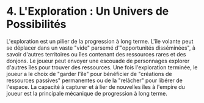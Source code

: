 # 4. L'Exploration : Un Univers de Possibilités

L'exploration est un pilier de la progression à long terme. L'île volante peut se déplacer dans un vaste "vide" parsemé d'"opportunités disséminées", à savoir d'autres territoires ou îles contenant des ressources rares et des donjons. Le joueur peut envoyer une escouade de personnages explorer d'autres îles pour trouver des ressources. Une fois l'exploration terminée, le joueur a le choix de "garder l'île" pour bénéficier de "créations de ressources passives" permanentes ou de la "relâcher" pour libérer de l'espace. La capacité à capturer et à lier de nouvelles îles à l'empire du joueur est la principale mécanique de progression à long terme.
